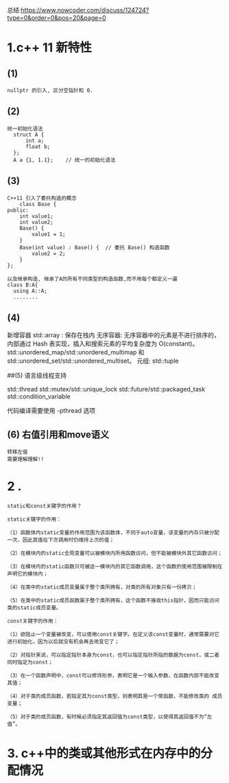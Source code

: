 总结:https://www.nowcoder.com/discuss/124724?type=0&order=0&pos=20&page=0

# 1.c++ 11 新特性
## (1) 
    nullptr 的引入, 区分空指针和 0.
## (2) 
    统一初始化语法
      struct A {
          int a;
          float b;
      };
      A a {1, 1.1};    // 统一的初始化语法
## (3)
    C++11 引入了委托构造的概念
        class Base {
    public:
        int value1;
        int value2;
        Base() {
            value1 = 1;
        }
        Base(int value) : Base() {  // 委托 Base() 构造函数
            value2 = 2;
        }
    };
    
    以及继承构造, 继承了A的所有不同类型的构造函数,而不用每个都定义一遍
    class B:A{
      using A::A;
      ........
     
## (4)
  新增容器
  std::array : 保存在栈内
  无序容器: 无序容器中的元素是不进行排序的，内部通过 Hash 表实现，插入和搜索元素的平均复杂度为 O(constant)。std::unordered_map/std::unordered_multimap 和 std::unordered_set/std::unordered_multiset。
  元组: std::tuple
  
##(5) 语言级线程支持

std::thread 
std::mutex/std::unique_lock 
std::future/std::packaged_task 
std::condition_variable

代码编译需要使用 -pthread 选项


## (6) 右值引用和move语义
    转移左值
    需要理解理解!!


# 2 . 
    static和const关键字的作用？

    static关键字的作用：

    （1）函数体内static变量的作用范围为该函数体，不同于auto变量，该变量的内存只被分配一次，因此其值在下次调用时仍维持上次的值；

    （2）在模块内的static全局变量可以被模块内所用函数访问，但不能被模块外其它函数访问；

    （3）在模块内的static函数只可被这一模块内的其它函数调用，这个函数的使用范围被限制在声明它的模块内；

    （4）在类中的static成员变量属于整个类所拥有，对类的所有对象只有一份拷贝；

    （5）在类中的static成员函数属于整个类所拥有，这个函数不接收this指针，因而只能访问类的static成员变量。

    const关键字的作用：

    （1）欲阻止一个变量被改变，可以使用const关键字。在定义该const变量时，通常需要对它进行初始化，因为以后就没有机会再去改变它了；

    （2）对指针来说，可以指定指针本身为const，也可以指定指针所指的数据为const，或二者同时指定为const；

    （3）在一个函数声明中，const可以修饰形参，表明它是一个输入参数，在函数内部不能改变其值；

    （4）对于类的成员函数，若指定其为const类型，则表明其是一个常函数，不能修改类的 成员变量；

    （5）对于类的成员函数，有时候必须指定其返回值为const类型，以使得其返回值不为“左值”。



# 3. c++中的类或其他形式在内存中的分配情况



















